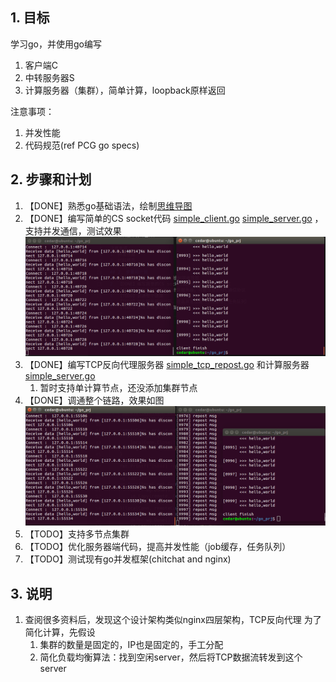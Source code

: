 ## 1. 目标
学习go，并使用go编写
1. 客户端C
2. 中转服务器S
3. 计算服务器（集群），简单计算，loopback原样返回

注意事项：
1. 并发性能
2. 代码规范(ref PCG go specs)

## 2. 步骤和计划
1. 【DONE】熟悉go基础语法，绘制[思维导图](./go_xmind.pdf)
2. 【DONE】编写简单的CS socket代码 [simple_client.go](./simple_client.go) [simple_server.go](./simple_server.go) ，支持并发通信，测试效果 ![simple_cs_go_v1.0.png](./simple_cs_go_v1.0.png)
3. 【DONE】编写TCP反向代理服务器 [simple_tcp_repost.go](./simple_tcp_repost.go) 和计算服务器  [simple_server.go](./simple_server.go)  
	1. 暂时支持单计算节点，还没添加集群节点
4. 【DONE】调通整个链路，效果如图 ![simple_s_i_c_go_v1.1.png](./simple_s_i_c_go_v1.1.png)
5. 【TODO】支持多节点集群
6. 【TODO】优化服务器端代码，提高并发性能（job缓存，任务队列）
7. 【TODO】测试现有go并发框架(chitchat and nginx)

## 3. 说明
1. 查阅很多资料后，发现这个设计架构类似nginx四层架构，TCP反向代理
为了简化计算，先假设
   1. 集群的数量是固定的，IP也是固定的，手工分配
   2. 简化负载均衡算法：找到空闲server，然后将TCP数据流转发到这个server
